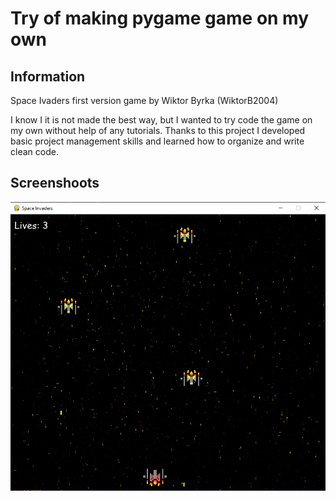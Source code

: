 # Try of making pygame game on my own

## Information

Space Ivaders first version game by Wiktor Byrka (WiktorB2004)

I know I it is not made the best way, but I wanted to try code the game on my own without help of any tutorials. Thanks to this project I developed basic project management skills and learned how to organize and write clean code.

## Screenshoots

![Game Screenshoot](./.github/screenshoots/screen_1.PNG)

